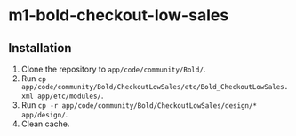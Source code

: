 # m1-bold-checkout-low-sales

## Installation

1. Clone the repository to `app/code/community/Bold/`.
2. Run `cp app/code/community/Bold/CheckoutLowSales/etc/Bold_CheckoutLowSales.xml app/etc/modules/`.
3. Run `cp -r app/code/community/Bold/CheckoutLowSales/design/* app/design/`.
4. Clean cache.
